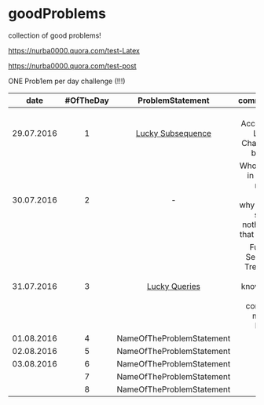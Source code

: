 # goodProblems
collection of good problems!

https://nurba0000.quora.com/test-Latex

https://nurba0000.quora.com/test-post

ONE Prob1em per day challenge (!!!)

|date       |#OfTheDay | ProblemStatement                                                 | comments                 |
|-----------|:--------:|:-------------------:                                             | --------------------------:|
|29.07.2016 |   1      | [Lucky Subsequence](http://codeforces.com/contest/145/problem/C) | First Accepted! Let the Challenge begin!!!|
|30.07.2016 |   2      |  -   | Whole day in health resort. That's why I have solved nothing in that day :P |
|31.07.2016 |   3      | [Lucky Queries](http://codeforces.com/contest/145/problem/E) |  Fucking Segment Tree! Still don't know how to correctly make a PUSH. |
| 01.08.2016 |   4      | NameOfTheProblemStatement                                        |         |
| 02.08.2016  |   5      | NameOfTheProblemStatement                                        |         | 
| 03.08.2016  |   6      | NameOfTheProblemStatement                                        |         | 
|           |   7      | NameOfTheProblemStatement                                        |         | 
|           |   8      | NameOfTheProblemStatement                                        |         | 


